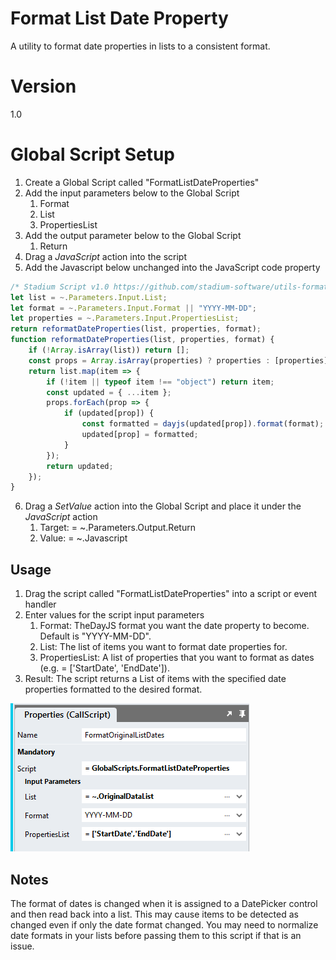 # Format List Date Property

A utility to format date properties in lists to a consistent format.

# Version 

1.0

# Global Script Setup
1. Create a Global Script called "FormatListDateProperties"
2. Add the input parameters below to the Global Script
   1. Format
   2. List
   3. PropertiesList
3. Add the output parameter below to the Global Script
   1. Return
4. Drag a *JavaScript* action into the script
5. Add the Javascript below unchanged into the JavaScript code property
```javascript
/* Stadium Script v1.0 https://github.com/stadium-software/utils-format-list-date-property */
let list = ~.Parameters.Input.List;
let format = ~.Parameters.Input.Format || "YYYY-MM-DD";
let properties = ~.Parameters.Input.PropertiesList;
return reformatDateProperties(list, properties, format);
function reformatDateProperties(list, properties, format) {
    if (!Array.isArray(list)) return [];
    const props = Array.isArray(properties) ? properties : [properties];
    return list.map(item => {
        if (!item || typeof item !== "object") return item;
        const updated = { ...item };
        props.forEach(prop => {
            if (updated[prop]) {
                const formatted = dayjs(updated[prop]).format(format);
                updated[prop] = formatted;
            }
        });
        return updated;
    });
}
```

6. Drag a *SetValue* action into the Global Script and place it under the *JavaScript* action
   1. Target: = ~.Parameters.Output.Return
   2. Value: = ~.Javascript

## Usage
1. Drag the script called "FormatListDateProperties" into a script or event handler
2. Enter values for the script input parameters
   1. Format: TheDayJS format you want the date property to become. Default is "YYYY-MM-DD".
   2. List: The list of items you want to format date properties for.
   3. PropertiesList: A list of properties that you want to format as dates (e.g. = ['StartDate', 'EndDate']).
4. Result: The script returns a List of items with the specified date properties formatted to the desired format.

![](images/InputProperties.png)

## Notes

The format of dates is changed when it is assigned to a DatePicker control and then read back into a list. This may cause items to be detected as changed even if only the date format changed. You may need to normalize date formats in your lists before passing them to this script if that is an issue.